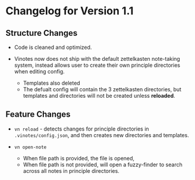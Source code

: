 # Changelog for Version 1.1

## Structure Changes

- Code is cleaned and optimized.

- Vinotes now does not ship with the default zettelkasten note-taking system, instead allows user to create their own principle directories when editing config.

  - Templates also deleted
  - The defualt config will contain the 3 zettelkasten directories, but templates and directories will not be created unless **reloaded**.

## Feature Changes

- `vn reload` - detects changes for principle directories in `.vinotes/config.json`, and then creates new directories and templates.
- `vn open-note`

  - When file path is provided, the file is opened,
  - When file path is not provided, will open a fuzzy-finder to search across all notes in principle directories.
